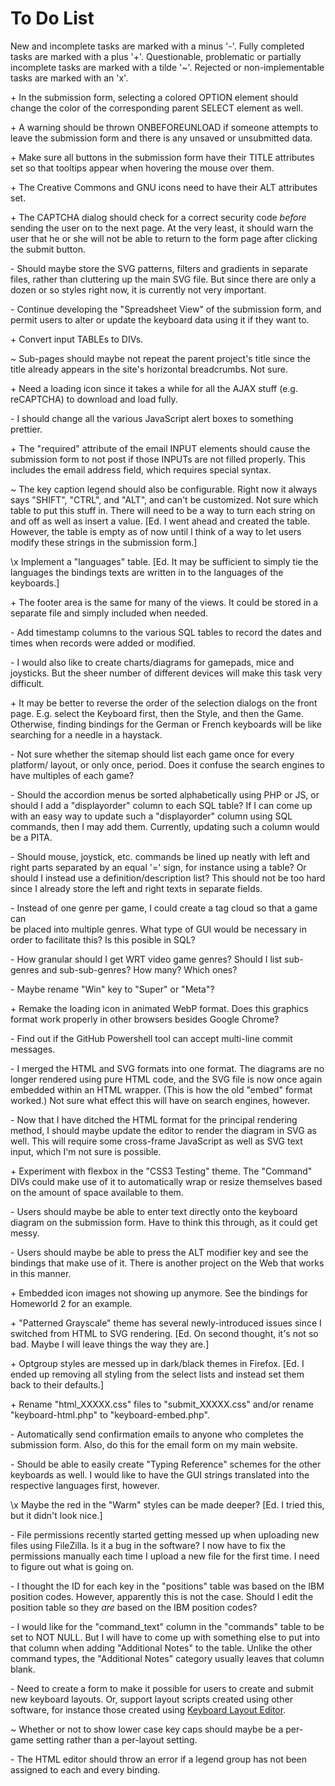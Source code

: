 # To Do List

New and incomplete tasks are marked with a minus '-'.
Fully completed tasks are marked with a plus '+'.
Questionable, problematic or partially incomplete tasks are marked with a tilde '~'.
Rejected or non-implementable tasks are marked with an 'x'.

\+ In the submission form, selecting a colored OPTION element should change the 
   color of the corresponding parent SELECT element as well.

\+ A warning should be thrown ONBEFOREUNLOAD if someone attempts to leave the 
   submission form and there is any unsaved or unsubmitted data.

\+ Make sure all buttons in the submission form have their TITLE attributes set 
   so that tooltips appear when hovering the mouse over them.

\+ The Creative Commons and GNU icons need to have their ALT attributes set.

\+ The CAPTCHA dialog should check for a correct security code *before* sending 
   the user on to the next page. At the very least, it should warn the user that 
   he or she will not be able to return to the form page after clicking the 
   submit button.

\- Should maybe store the SVG patterns, filters and gradients in separate files, 
   rather than cluttering up the main SVG file. But since there are only a dozen 
   or so styles right now, it is currently not very important.

\- Continue developing the "Spreadsheet View" of the submission form, and permit 
   users to alter or update the keyboard data using it if they want to.

\+ Convert input TABLEs to DIVs.

\~ Sub-pages should maybe not repeat the parent project's title since the title 
   already appears in the site's horizontal breadcrumbs. Not sure.

\+ Need a loading icon since it takes a while for all the AJAX stuff (e.g. 
   reCAPTCHA) to download and load fully.

\- I should change all the various JavaScript alert boxes to something prettier.

\+ The "required" attribute of the email INPUT elements should cause the 
   submission form to not post if those INPUTs are not filled properly. This 
   includes the email address field, which requires special syntax.

\~ The key caption legend should also be configurable. Right now it always says 
   "SHIFT", "CTRL", and "ALT", and can't be customized. Not sure which table to 
   put this stuff in. There will need to be a way to turn each string on and off 
   as well as insert a value. [Ed. I went ahead and created the table. However, 
   the table is empty as of now until I think of a way to let users modify these 
   strings in the submission form.]

\x Implement a "languages" table. [Ed. It may be sufficient to simply tie the 
   languages the bindings texts are written in to the languages of the 
   keyboards.]

\+ The footer area is the same for many of the views. It could be stored in a 
   separate file and simply included when needed.

\- Add timestamp columns to the various SQL tables to record the dates and times 
   when records were added or modified.

\- I would also like to create charts/diagrams for gamepads, mice and joysticks. 
   But the sheer number of different devices will make this task very difficult.

\+ It may be better to reverse the order of the selection dialogs on the front 
   page. E.g. select the Keyboard first, then the Style, and then the Game. 
   Otherwise, finding bindings for the German or French keyboards will be like 
   searching for a needle in a haystack.

\- Not sure whether the sitemap should list each game once for every platform/
   layout, or only once, period. Does it confuse the search engines to have 
   multiples of each game?

\- Should the accordion menus be sorted alphabetically using PHP or JS, or 
   should I add a "displayorder" column to each SQL table? If I can come up with 
   an easy way to update such a "displayorder" column using SQL commands, then I 
   may add them. Currently, updating such a column would be a PITA.
 
\- Should mouse, joystick, etc. commands be lined up neatly with left and right 
   parts separated by an equal '=' sign, for instance using a table? Or should I 
   instead use a definition/description list? This should not be too hard since 
   I already store the left and right texts in separate fields.

\- Instead of one genre per game, I could create a tag cloud so that a game can  
   be placed into multiple genres. What type of GUI would be necessary in order 
   to facilitate this? Is this posible in SQL?

\- How granular should I get WRT video game genres? Should I list sub-genres and 
   sub-sub-genres? How many? Which ones?

\- Maybe rename "Win" key to "Super" or "Meta"?

\+ Remake the loading icon in animated WebP format. Does this graphics format 
   work properly in other browsers besides Google Chrome?

\- Find out if the GitHub Powershell tool can accept multi-line commit messages.

\- I merged the HTML and SVG formats into one format. The diagrams are no longer 
   rendered using pure HTML code, and the SVG file is now once again embedded 
   within an HTML wrapper. (This is how the old "embed" format worked.) Not sure 
   what effect this will have on search engines, however.

\- Now that I have ditched the HTML format for the principal rendering method, I 
   should maybe update the editor to render the diagram in SVG as well. This 
   will require some cross-frame JavaScript as well as SVG text input, which I'm 
   not sure is possible.

\+ Experiment with flexbox in the "CSS3 Testing" theme. The "Command" DIVs could 
   make use of it to automatically wrap or resize themselves based on the amount 
   of space available to them.

\- Users should maybe be able to enter text directly onto the keyboard diagram 
   on the submission form. Have to think this through, as it could get messy.

\- Users should maybe be able to press the ALT modifier key and see the bindings 
   that make use of it. There is another project on the Web that works in this 
   manner.

\+ Embedded icon images not showing up anymore. See the bindings for Homeworld 2 
   for an example.

\+ "Patterned Grayscale" theme has several newly-introduced issues since I 
   switched from HTML to SVG rendering. [Ed. On second thought, it's not so bad. 
   Maybe I will leave things the way they are.]

\+ Optgroup styles are messed up in dark/black themes in Firefox. [Ed. I ended 
   up removing all styling from the select lists and instead set them back to 
   their defaults.]

\+ Rename "html_XXXXX.css" files to "submit_XXXXX.css" and/or rename 
   "keyboard-html.php" to "keyboard-embed.php".

\- Automatically send confirmation emails to anyone who completes the submission 
   form. Also, do this for the email form on my main website.

\- Should be able to easily create "Typing Reference" schemes for the other 
   keyboards as well. I would like to have the GUI strings translated into the 
   respective languages first, however.

\x Maybe the red in the "Warm" styles can be made deeper? [Ed. I tried this, but 
   it didn't look nice.]

\- File permissions recently started getting messed up when uploading new files 
   using FileZilla. Is it a bug in the software? I now have to fix the 
   permissions manually each time I upload a new file for the first time. I need 
   to figure out what is going on.

\- I thought the ID for each key in the "positions" table was based on the IBM 
   position codes. However, apparently this is not the case. Should I edit the 
   position table so they *are* based on the IBM position codes?

\- I would like for the "command_text" column in the "commands" table to be set 
   to NOT NULL. But I will have to come up with something else to put into that 
   column when adding "Additional Notes" to the table. Unlike the other command 
   types, the "Additional Notes" category usually leaves that column blank.

\- Need to create a form to make it possible for users to create and submit new 
   keyboard layouts. Or, support layout scripts created using other software, 
   for instance those created using 
   [Keyboard Layout Editor](http://www.keyboard-layout-editor.com/).

\~ Whether or not to show lower case key caps should maybe be a per-game setting 
   rather than a per-layout setting.

\- The HTML editor should throw an error if a legend group has not been assigned 
   to each and every binding.
